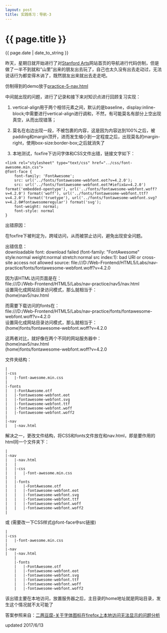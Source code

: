```yaml
---
layout: post
title: 实践练习：导航-3
---
```


{{ page.title }}
================
<p class="meta">{{ page.date | date_to_string }}</p>

昨天，星期日就开始进行了对[Stanford Arts](https://arts.stanford.edu/)网站首页的导航进行代码仿制，但是做了一半不到就和“山里”出来的朋友出去玩了，自己也太久没有出去走动过，无法说话行为都变得木讷了，既然朋友出来就出去走走吧。

仿制得到的demo放于[practice-5-nav.html](/demo/nav/practice-5/nav.html)

中间就出现的问题，进行了记录和接下来对知识点进行回顾复习实现：

1. vertical-align用于两个相邻元素之间，默认的是baseline，display:inline-block;中需要进行vertical-align进行调和，不然，有可能莫名有部分上空出现真空，从而出现错落；

2. 莫名在右边出现一段，不被包裹的内容，这是因为内容达到100%之后，被padding和margin顶开，进而发生缩小到一定程度之后，出现莫名的margin-right，使用box-size:border-box;之后就消失了

3. 本地测试，foxfire下访问字体和CSS文件出错，链接文字如下：   
```
<link rel="stylesheet" type="text/css" href="../css/font-awesome.min.css">     
@font-face {
    font-family: 'FontAwesome';
    src: url('../fonts/fontawesome-webfont.eot?v=4.2.0');
    src: url('../fonts/fontawesome-webfont.eot?#iefix&v=4.2.0') format('embedded-opentype'), url('../fonts/fontawesome-webfont.woff?v=4.2.0') format('woff'), url('../fonts/fontawesome-webfont.ttf?v=4.2.0') format('truetype'), url('../fonts/fontawesome-webfont.svg?v=4.2.0#fontawesomeregular') format('svg');
    font-weight: normal;
    font-style: normal
}

```

出错原因：

在foxfire下被判定为，跨域访问，从而被禁止访问，避免出现安全问题。


出错信息：      
downloadable font: download failed (font-family: "FontAwesome" style:normal weight:normal stretch:normal src index:1): bad URI or cross-site access not allowed source: file:///D:/Web-Frontend/HTML5/Labs/nav-practice/fonts/fontawesome-webfont.woff?v=4.2.0     

因为该HTML访问页面是在：     
file:///D:/Web-Frontend/HTML5/Labs/nav-practice/nav5/nav.html      
设置简化成网站目录访问模式，那么就相当于：     
(home)nav5/nav.html

而需要下载访问的fonts在：   
file:///D:/Web-Frontend/HTML5/Labs/nav-practice/fonts/fontawesome-webfont.woff?v=4.2.0     
设置简化成网站目录访问模式，那么就相当于：     
(home)fonts/fontawesome-webfont.woff?v=4.2.0     

这两者对比，就好像在两个不同的网站服务器中：     
(home)nav5/nav.html     
(home)fonts/fontawesome-webfont.woff?v=4.2.0     


文件夹结构：
```
|
|-css
|	|-font-awesome.min.css
|
|-fonts
|   |-FontAwesome.otf
|	|-fontawesome-webfont.eot
| 	|-fontawesome-webfont.svg
|	|-fontawesome-webfont.ttf
|	|-fontawesome-webfont.woff
|	|-fontawesome-webfont.woff2
|
|-nav
|	|-nav.html
```


解决之一，更改文件结构，将CSS和fonts文件放在和nav.html，即是要作用的html同一个文件夹下：
```
|
|-nav
|	|-nav.html
|	|
|	|-css
|	|	|-font-awesome.min.css
|	|
|	|-fonts
|	|   |-FontAwesome.otf
|	|	|-fontawesome-webfont.eot
|	| 	|-fontawesome-webfont.svg
|	|	|-fontawesome-webfont.ttf
|	|	|-fontawesome-webfont.woff
|	|	|-fontawesome-webfont.woff2
|
```
或
(需要改一下CSS样式@font-face中src链接)
```
|
|-css
|	|-font-awesome.min.css
|
|-nav
|	|-nav.html
	|
	|-fonts
	|   |-FontAwesome.otf
	|	|-fontawesome-webfont.eot
	| 	|-fontawesome-webfont.svg
	|	|-fontawesome-webfont.ttf
	|	|-fontawesome-webfont.woff
	|	|-fontawesome-webfont.woff2

```
该出错主要在本地访问，放置服务器之后，主目录的home地址就是网站目录，发生这个情况就不太可能了      

答案参照来自：[二两豆腐-关于字体图标在firefox上本地访问无法显示的问题分析](https://my.oschina.net/u/2457218/blog/782822)

updated 2017/6/13


